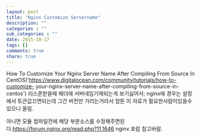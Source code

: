 ```yaml
---
layout: post
title: "Nginx Customize Servername"
description: ""
categories : ""
sub_categories : ""
date: 2015-10-17
tags: []
comments: true
share: true
---
```


How To Customize Your Nginx Server Name After Compiling From Source In
CentOS('https://www.digitalocean.com/community/tutorials/how-to-customize-
your-nginx-server-name-after-compiling-from-source-in-centos') 리스폰받을때 헤더에
서버네임기재되는게 보기싫어서; nginx에 경우는 설정에서 토큰값끄면되는데 그건 버전만 가리는거라서 암튼 이 자료가 필요한사람이있을수있으니
올림.

  

  

아니면 모듈 컴파일전에 해당 부분소스를 수정해주면된다.https://forum.nginx.org/read.php?11,1646 nginx
포럼 참고바람.

